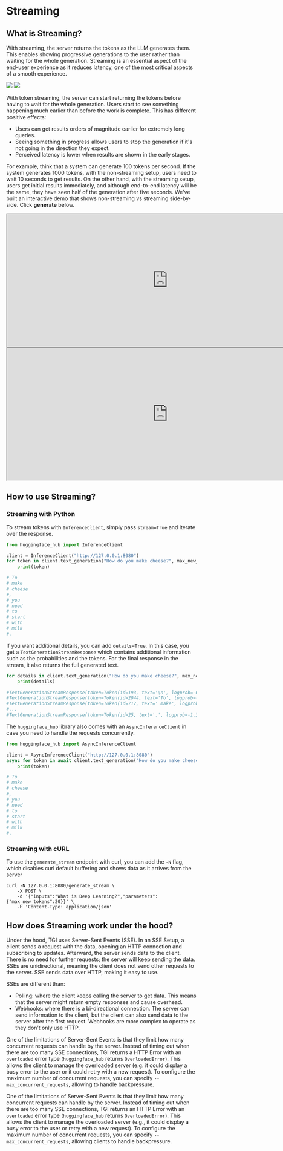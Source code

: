 # Streaming

## What is Streaming?

With streaming, the server returns the tokens as the LLM generates them. This enables showing progressive generations to the user rather than waiting for the whole generation. Streaming is an essential aspect of the end-user experience as it reduces latency, one of the most critical aspects of a smooth experience.

<div class="flex justify-center">
    <img 
        class="block dark:hidden" 
        src="https://huggingface.co/datasets/huggingface/documentation-images/resolve/main/tgi/streaming-generation-visual_360.gif"
    />
    <img 
        class="hidden dark:block" 
        src="https://huggingface.co/datasets/huggingface/documentation-images/resolve/main/tgi/streaming-generation-visual-dark_360.gif"
    />
</div>

With token streaming, the server can start returning the tokens before having to wait for the whole generation. Users start to see something happening much earlier than before the work is complete. This has different positive effects:

* Users can get results orders of magnitude earlier for extremely long queries.
* Seeing something in progress allows users to stop the generation if it's not going in the direction they expect.
* Perceived latency is lower when results are shown in the early stages.

For example, think that a system can generate 100 tokens per second. If the system generates 1000 tokens, with the non-streaming setup, users need to wait 10 seconds to get results. On the other hand, with the streaming setup, users get initial results immediately, and although end-to-end latency will be the same, they have seen half of the generation after five seconds. We've built an interactive demo that shows non-streaming vs streaming side-by-side. Click **generate** below.

<div class="block dark:hidden">
	<iframe 
        src="https://osanseviero-streaming-vs-non-streaming.hf.space?__theme=light"
        width="850"
        height="350"
    ></iframe>
</div>
<div class="hidden dark:block">
    <iframe 
        src="https://osanseviero-streaming-vs-non-streaming.hf.space?__theme=dark"
        width="850"
        height="350"
    ></iframe>
</div>

## How to use Streaming?

### Streaming with Python

To stream tokens with `InferenceClient`, simply pass `stream=True` and iterate over the response. 

```python
from huggingface_hub import InferenceClient

client = InferenceClient("http://127.0.0.1:8080")
for token in client.text_generation("How do you make cheese?", max_new_tokens=12, stream=True):
    print(token)

# To
# make
# cheese
#,
# you
# need
# to
# start
# with
# milk
#.
```

If you want additional details, you can add `details=True`. In this case, you get a `TextGenerationStreamResponse` which contains additional information such as the probabilities and the tokens. For the final response in the stream, it also returns the full generated text.

```python
for details in client.text_generation("How do you make cheese?", max_new_tokens=12, details=True, stream=True):
    print(details)

#TextGenerationStreamResponse(token=Token(id=193, text='\n', logprob=-0.007358551, special=False), generated_text=None, details=None)
#TextGenerationStreamResponse(token=Token(id=2044, text='To', logprob=-1.1357422, special=False), generated_text=None, details=None)
#TextGenerationStreamResponse(token=Token(id=717, text=' make', logprob=-0.009841919, special=False), generated_text=None, details=None)
#...
#TextGenerationStreamResponse(token=Token(id=25, text='.', logprob=-1.3408203, special=False), generated_text='\nTo make cheese, you need to start with milk.', details=StreamDetails(finish_reason=<FinishReason.Length: 'length'>, generated_tokens=12, seed=None))
```

The `huggingface_hub` library also comes with an `AsyncInferenceClient` in case you need to handle the requests concurrently.

```python
from huggingface_hub import AsyncInferenceClient

client = AsyncInferenceClient("http://127.0.0.1:8080")
async for token in await client.text_generation("How do you make cheese?", stream=True):
    print(token)

# To
# make
# cheese
#,
# you
# need
# to
# start
# with
# milk
#.
```

### Streaming with cURL

To use the `generate_stream` endpoint with curl, you can add the `-N` flag, which disables curl default buffering and shows data as it arrives from the server

```curl
curl -N 127.0.0.1:8080/generate_stream \
    -X POST \
    -d '{"inputs":"What is Deep Learning?","parameters":{"max_new_tokens":20}}' \
    -H 'Content-Type: application/json'
```

## How does Streaming work under the hood?

Under the hood, TGI uses Server-Sent Events (SSE). In an SSE Setup, a client sends a request with the data, opening an HTTP connection and subscribing to updates. Afterward, the server sends data to the client. There is no need for further requests; the server will keep sending the data. SSEs are unidirectional, meaning the client does not send other requests to the server. SSE sends data over HTTP, making it easy to use.

SSEs are different than:
* Polling: where the client keeps calling the server to get data. This means that the server might return empty responses and cause overhead.
* Webhooks: where there is a bi-directional connection. The server can send information to the client, but the client can also send data to the server after the first request. Webhooks are more complex to operate as they don’t only use HTTP.

One of the limitations of Server-Sent Events is that they limit how many concurrent requests can handle by the server. Instead of timing out when there are too many SSE connections, TGI returns a HTTP Error with an `overloaded` error type (`huggingface_hub` returns `OverloadedError`). This allows the client to manage the overloaded server (e.g. it could display a busy error to the user or it could retry with a new request). To configure the maximum number of concurrent requests, you can specify `--max_concurrent_requests`, allowing to handle backpressure.

One of the limitations of Server-Sent Events is that they limit how many concurrent requests can handle by the server. Instead of timing out when there are too many SSE connections, TGI returns an HTTP Error with an `overloaded` error type (`huggingface_hub` returns `OverloadedError`). This allows the client to manage the overloaded server (e.g., it could display a busy error to the user or retry with a new request). To configure the maximum number of concurrent requests, you can specify `--max_concurrent_requests`, allowing clients to handle backpressure.